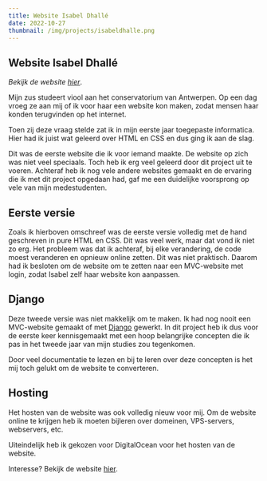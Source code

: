 ```yaml
---
title: Website Isabel Dhallé
date: 2022-10-27
thumbnail: /img/projects/isabeldhalle.png 
---
```


## Website Isabel Dhallé

_Bekijk de website [hier](https://isabeldhalle.be)_.

Mijn zus studeert viool aan het conservatorium van Antwerpen. Op een dag vroeg ze aan mij of ik voor haar een website kon maken, zodat mensen haar konden terugvinden op het internet.

Toen zij deze vraag stelde zat ik in mijn eerste jaar toegepaste informatica. Hier had ik juist wat geleerd over HTML en CSS en dus ging ik aan de slag.

Dit was de eerste website die ik voor iemand maakte. De website op zich was niet veel speciaals. Toch heb ik erg veel geleerd door dit project uit te voeren. Achteraf heb ik nog vele andere websites gemaakt en de ervaring die ik met dit project opgedaan had, gaf me een duidelijke voorsprong op vele van mijn medestudenten.

## Eerste versie

Zoals ik hierboven omschreef was de eerste versie volledig met de hand geschreven in pure HTML en CSS. Dit was veel werk, maar dat vond ik niet zo erg.
Het probleem was dat ik achteraf, bij elke verandering, de code moest veranderen en opnieuw online zetten. Dit was niet praktisch. Daarom had ik besloten om de website om te zetten naar een MVC-website met login, zodat Isabel zelf haar website kon aanpassen.

## Django

Deze tweede versie was niet makkelijk om te maken. Ik had nog nooit een MVC-website gemaakt of met [Django](https://www.djangoproject.com/) gewerkt. In dit project heb ik dus voor de eerste keer kennisgemaakt met een hoop belangrijke concepten die ik pas in het tweede jaar van mijn studies zou tegenkomen.

Door veel documentatie te lezen en bij te leren over deze concepten is het mij toch gelukt om de website te converteren.

## Hosting

Het hosten van de website was ook volledig nieuw voor mij. Om de website online te krijgen heb ik moeten bijleren over domeinen, VPS-servers, webservers, etc.

Uiteindelijk heb ik gekozen voor DigitalOcean voor het hosten van de website.

Interesse? Bekijk de website [hier](https://isabeldhalle.be).

